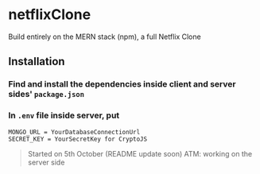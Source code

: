 # netflixClone

Build entirely on the MERN stack (npm), a full Netflix Clone

## Installation

### Find and install the dependencies inside client and server sides' `package.json`

### In `.env` file inside server, put

```
MONGO_URL = YourDatabaseConnectionUrl
SECRET_KEY = YourSecretKey for CryptoJS
```

> Started on 5th October (README update soon)
> ATM: working on the server side
